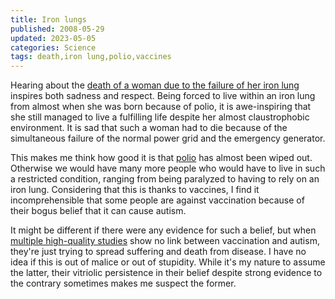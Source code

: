 ```yaml
---
title: Iron lungs
published: 2008-05-29
updated: 2023-05-05
categories: Science
tags: death,iron lung,polio,vaccines
---
```


Hearing about the
[death of a woman due to the failure of her iron lung](https://www.nbcnews.com/health/health-news/u-s-woman-dies-iron-lung-after-power-failure-flna1c9463312)
inspires both sadness and respect.
Being forced to live within an iron lung from almost when she was born because of polio,
it is awe-inspiring that she still managed to live a fulfilling life
despite her almost claustrophobic environment.
It is sad that such a woman had to die because of
the simultaneous failure of the normal power grid and the emergency generator.

<!--more-->

This makes me think how good it is that [polio](https://en.wikipedia.org/wiki/Polio)
has almost been wiped out.
Otherwise we would have many more people who would have to live in such a restricted condition,
ranging from being paralyzed to having to rely on an iron lung.
Considering that this is thanks to vaccines,
I find it incomprehensible that some people are against vaccination
because of their bogus belief that it can cause autism.

It might be different if there were any evidence for such a belief,
but when [multiple high-quality studies](https://www.ncbi.nlm.nih.gov/pmc/articles/PMC8694782/)
show no link between vaccination and autism, they're just trying to spread suffering and death from disease.
I have no idea if this is out of malice or out of stupidity.
While it's my nature to assume the latter,
their vitriolic persistence in their belief despite strong evidence
to the contrary sometimes makes me suspect the former.
